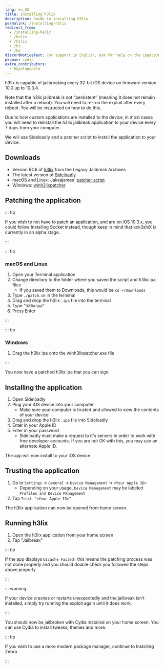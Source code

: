 ```yaml
---
lang: en_US
title: Installing h3lix
description: Guide to installing H3lix
permalink: /installing-h3lix
redirect_from:
  - /installing-helix
  - /helix
  - /h3lix
  - /h3
  - /he
discordNoticeText: For support in English, ask for help on the LegacyJailbreak [Discord Server](http://discord.legacyjailbreak.com/).
pkgman: cydia
extra_contributors:
  - hopolapopola
---
```


h3lix is capable of jailbreaking every 32-bit iOS device on firmware version 10.0 up to 10.3.4.

Note that the h3lix jailbreak is not “persistent” (meaning it does not remain installed after a reboot). You will need to re-run the exploit after every reboot. You will be instructed on how to do this.

Due to how custom applications are installed to the device, in most cases you will need to reinstall the h3lix jailbreak application to your device every 7 days from your computer.

We will use Sideloadly and a patcher script to install the application to your device.

## Downloads

- Version RC6 of [h3lix](https://mega.nz/folder/k4FAXCIB#Fk7pxs6ikYzL3YBvAGX5ig/file/UgV1HAJT) from the Legacy Jailbreak Archives
- The latest version of [Sideloadly](https://sideloadly.io/)
- macOS and Linux: Jakeajames' [patcher script](https://gist.github.com/jakeajames/b44d8db345769a7149e97f5e155b3d46)
- Windows: [winh3lixpatcher](https://github.com/kawaiizenbo/winh3lixpatcher/releases)

## Patching the application

::: tip

If you wish to not have to patch an application, and are on iOS 10.3.x, you could follow <router-link to="/installing-socket">Installing Socket</router-link> instead, though keep in mind that kok3shiX is currently in an alpha stage.

:::

::: tip

### macOS and Linux

1. Open your Terminal application
1. Change directory to the folder where you saved the script and h3lix.ipa files
   - If you saved them to Downloads, this would be `cd ~/Downloads`
1. Type `./patch.sh` in the terminal
1. Drag and drop the h3lix `.ipa` file into the terminal
1. Type "h3lix.ipa"
1. Press Enter

:::

::: tip

### Windows

1. Drag the h3lix ipa onto the winh3lixpatcher.exe file

:::

You now have a patched h3lix ipa that you can sign

## Installing the application

1. Open Sideloadly
1. Plug your iOS device into your computer
    - Make sure your computer is trusted and allowed to view the contents of your device
1. Drag and drop the h3lix `.ipa` file into Sideloadly
1. Enter in your Apple ID
1. Enter in your password
    - Sideloadly must make a request to it's servers in order to work with free developer accounts. If you are not OK with this, you may use an alternate Apple ID.

The app will now install to your iOS device.

## Trusting the application

1. Go to `Settings` -> `General` -> `Device Management` -> `<Your Apple ID>`
    - Depending on your usage, `Device Management` may be labeled `Profiles and Device Management`
1. Tap `Trust "<Your Apple ID>"`

The h3lix application can now be opened from home screen.

## Running h3lix

1. Open the h3lix application from your home screen
1. Tap "Jailbreak"

::: tip

If the app displays `Uicache Failed!` this means the patching process was not done properly and you should double check you followed the steps above properly

:::

::: warning

If your device crashes or restarts unexpectedly and the jailbreak isn't installed, simply try running the exploit again until it does work.

:::

You should now be jailbroken with Cydia installed on your home screen. You can use Cydia to install <router-link to="/faq/#what-are-tweaks">tweaks</router-link>, themes and more.

::: tip

If you wish to use a more modern package manager, continue to <router-link to="/installing-zebra">Installing Zebra</router-link>

:::